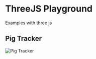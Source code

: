 # ThreeJS Playground

Examples with three js


## Pig Tracker

![Pig Tracker](https://user-images.githubusercontent.com/25296714/65197171-b8116300-da8a-11e9-95e0-35d4039ebf26.gif)
